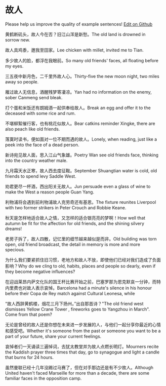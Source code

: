 # 故人

Please help us improve the quality of example sentences! [Edit on Github](https://github.com/jiyushe/jiyu-example-sentence-source/blob/main/chinese/guren_1.md)

<p><span class="chinese">黄鹤断矶头，故人今在否？旧江山浑是新愁。</span><span class="english">The old land is drowned in sorrow new.</span></p>

<p><span class="chinese">故人具鸡黍，邀我至田家。</span><span class="english">Lee chicken with millet, invited me to Tian.</span></p>

<p><span class="chinese">多少故人的脸，都浮在我眼前。</span><span class="english">So many old friends' faces, all floating before my eyes.</span></p>

<p><span class="chinese">三五夜中新月色，二千里外故人心。</span><span class="english">Thirty-five the new moon night, two miles away so people.</span></p>

<p><span class="chinese">雁过故人无信息，酒醒残梦寄凄凉。</span><span class="english">Yan had no information on the enemy, sober Canmeng send bleak.</span></p>

<p><span class="chinese">打个蛋和米饭还有朗姆酒一起供奉给故人。</span><span class="english">Break an egg and offer it to the deceased with some rice and rum.</span></p>

<p><span class="chinese">不堪柳絮催行客，也有桃花似故人。</span><span class="english">Bear catkins reminder Xingke, there are also peach like old friends.</span></p>

<p><span class="chinese">落寞时读书，便如面对一位不期而遇的故人。</span><span class="english">Lonely, when reading, just like a peek into the face of a dead person.</span></p>

<p><span class="chinese">新诗宛见故人面，思入江山气象雄。</span><span class="english">Poetry Wan see old friends face, thinking into the country weather male.</span></p>

<p><span class="chinese">九月霜天水正寒，故人西去度征鞍。</span><span class="english">September Shuangtian water is cold, old friends to spend levy Saddle West.</span></p>

<p><span class="chinese">劝君更尽一杯酒，西出阳关无故人。</span><span class="english">Jun persuade even a glass of wine to make the West a reason people Guan Yang.</span></p>

<p><span class="chinese">利物浦将会遇到前利物浦故人克劳奇还有基恩。</span><span class="english">The fixture reunites Liverpool with two former strikers in Peter Crouch and Robbie Keane.</span></p>

<p><span class="chinese">秋天是怎样地适合故人之情，又怎样的适合银亮亮的梦啊！</span><span class="english">How well that autumn be fit for the affection for old friends, and the shining silvery dreams!</span></p>

<p><span class="chinese">老房子拆了，故人四散，记忆里的细节越来越似是而非。</span><span class="english">Old building was torn open, old friend broadcast, the detail in memory is more and more specious.</span></p>

<p><span class="chinese">为什么我们要紧抓住旧习惯，老地方和故人不放，即使他们已经对我们造成了负面影响？</span><span class="english">Why do we cling to old, habits, places and people so dearly, even if they become negative influences?</span></p>

<p><span class="chinese">在迎战莱昂内萨文化队的国王杯比赛开始之前，巴塞罗那为恩克默哀一分钟，而特内里费也对故人表示哀悼。</span><span class="english">Barcelona had a minute's silence in his honour before their Copa de Rey match against Cultural Leonesa, while</span></p>

<p><span class="chinese">“故人西辞黄鹤楼，烟花三月下扬州。”出自那首诗？</span><span class="english">"The old friend west dismisses Yellow Crane Tower , fireworks goes to Yangzhou in March". Come from that poem?</span></p>

<p><span class="chinese">无论是曾经的故人还是你想在未来进一步发展的人，与他们一起分享你最近的心情和感受吧。</span><span class="english">Whether it's someone from the past or someone you want to be a part of your future, share your current feelings.</span></p>

<p><span class="chinese">哀悼者们一天诵读三遍悼词，去犹太教堂并为故人点燃长明灯。</span><span class="english">Mourners recite the Kaddish prayer three times that day, go to synagogue and light a candle that burns for 24 hours.</span></p>

<p><span class="chinese">虽然曼联已经十几年没踢过马赛了，但在对手那边还是有不少故人。</span><span class="english">Although United haven't faced Marseille for more than a decade, there are some familiar faces in the opposition camp.</span></p>


